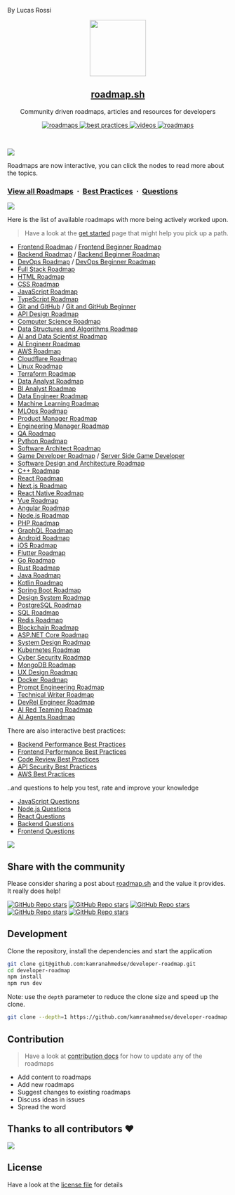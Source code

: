 By Lucas Rossi

<p align="center">
  <a href="https://roadmap.sh/"><img src="public/img/brand.png" height="128"></a>
  <h2 align="center"><a href="https://roadmap.sh">roadmap.sh</a></h2>
  <p align="center">Community driven roadmaps, articles and resources for developers<p>
  <p align="center">
    <a href="https://roadmap.sh/roadmaps">
    	<img src="https://img.shields.io/badge/%E2%9C%A8-Roadmaps%20-0a0a0a.svg?style=flat&colorA=0a0a0a" alt="roadmaps" />
    </a>
    <a href="https://roadmap.sh/best-practices">
    	<img src="https://img.shields.io/badge/%E2%9C%A8-Best%20Practices-0a0a0a.svg?style=flat&colorA=0a0a0a" alt="best practices" />
    </a>
    <a href="https://roadmap.sh/questions">
    	<img src="https://img.shields.io/badge/%E2%9C%A8-Questions-0a0a0a.svg?style=flat&colorA=0a0a0a" alt="videos" />
    </a>
    <a href="https://www.youtube.com/channel/UCA0H2KIWgWTwpTFjSxp0now?sub_confirmation=1">
    	<img src="https://img.shields.io/badge/%E2%9C%A8-YouTube%20Channel-0a0a0a.svg?style=flat&colorA=0a0a0a" alt="roadmaps" />
    </a>
  </p>
</p>

<br>

![](https://i.imgur.com/waxVImv.png)

Roadmaps are now interactive, you can click the nodes to read more about the topics.

### [View all Roadmaps](https://roadmap.sh) &nbsp;&middot;&nbsp; [Best Practices](https://roadmap.sh/best-practices) &nbsp;&middot;&nbsp; [Questions](https://roadmap.sh/questions)

![](https://i.imgur.com/waxVImv.png)

Here is the list of available roadmaps with more being actively worked upon.

> Have a look at the [get started](https://roadmap.sh/get-started) page that might help you pick up a path.

- [Frontend Roadmap](https://roadmap.sh/frontend) / [Frontend Beginner Roadmap](https://roadmap.sh/frontend?r=frontend-beginner)
- [Backend Roadmap](https://roadmap.sh/backend) / [Backend Beginner Roadmap](https://roadmap.sh/backend?r=backend-beginner)
- [DevOps Roadmap](https://roadmap.sh/devops) / [DevOps Beginner Roadmap](https://roadmap.sh/devops?r=devops-beginner)
- [Full Stack Roadmap](https://roadmap.sh/full-stack)
- [HTML Roadmap](https://roadmap.sh/html)
- [CSS Roadmap](https://roadmap.sh/css)
- [JavaScript Roadmap](https://roadmap.sh/javascript)
- [TypeScript Roadmap](https://roadmap.sh/typescript)
- [Git and GitHub](https://roadmap.sh/git-github) / [Git and GitHub Beginner](https://roadmap.sh/git-github?r=git-github-beginner)
- [API Design Roadmap](https://roadmap.sh/api-design)
- [Computer Science Roadmap](https://roadmap.sh/computer-science)
- [Data Structures and Algorithms Roadmap](https://roadmap.sh/datastructures-and-algorithms)
- [AI and Data Scientist Roadmap](https://roadmap.sh/ai-data-scientist)
- [AI Engineer Roadmap](https://roadmap.sh/ai-engineer)
- [AWS Roadmap](https://roadmap.sh/aws)
- [Cloudflare Roadmap](https://roadmap.sh/cloudflare)
- [Linux Roadmap](https://roadmap.sh/linux)
- [Terraform Roadmap](https://roadmap.sh/terraform)
- [Data Analyst Roadmap](https://roadmap.sh/data-analyst)
- [BI Analyst Roadmap](https://roadmap.sh/bi-analyst)
- [Data Engineer Roadmap](https://roadmap.sh/data-engineer)
- [Machine Learning Roadmap](https://roadmap.sh/machine-learning)
- [MLOps Roadmap](https://roadmap.sh/mlops)
- [Product Manager Roadmap](https://roadmap.sh/product-manager)
- [Engineering Manager Roadmap](https://roadmap.sh/engineering-manager)
- [QA Roadmap](https://roadmap.sh/qa)
- [Python Roadmap](https://roadmap.sh/python)
- [Software Architect Roadmap](https://roadmap.sh/software-architect)
- [Game Developer Roadmap](https://roadmap.sh/game-developer) / [Server Side Game Developer](https://roadmap.sh/server-side-game-developer)
- [Software Design and Architecture Roadmap](https://roadmap.sh/software-design-architecture)
- [C++ Roadmap](https://roadmap.sh/cpp)
- [React Roadmap](https://roadmap.sh/react)
- [Next.js Roadmap](https://roadmap.sh/nextjs)
- [React Native Roadmap](https://roadmap.sh/react-native)
- [Vue Roadmap](https://roadmap.sh/vue)
- [Angular Roadmap](https://roadmap.sh/angular)
- [Node.js Roadmap](https://roadmap.sh/nodejs)
- [PHP Roadmap](https://roadmap.sh/php)
- [GraphQL Roadmap](https://roadmap.sh/graphql)
- [Android Roadmap](https://roadmap.sh/android)
- [iOS Roadmap](https://roadmap.sh/ios)
- [Flutter Roadmap](https://roadmap.sh/flutter)
- [Go Roadmap](https://roadmap.sh/golang)
- [Rust Roadmap](https://roadmap.sh/rust)
- [Java Roadmap](https://roadmap.sh/java)
- [Kotlin Roadmap](https://roadmap.sh/kotlin)
- [Spring Boot Roadmap](https://roadmap.sh/spring-boot)
- [Design System Roadmap](https://roadmap.sh/design-system)
- [PostgreSQL Roadmap](https://roadmap.sh/postgresql-dba)
- [SQL Roadmap](https://roadmap.sh/sql)
- [Redis Roadmap](https://roadmap.sh/redis)
- [Blockchain Roadmap](https://roadmap.sh/blockchain)
- [ASP.NET Core Roadmap](https://roadmap.sh/aspnet-core)
- [System Design Roadmap](https://roadmap.sh/system-design)
- [Kubernetes Roadmap](https://roadmap.sh/kubernetes)
- [Cyber Security Roadmap](https://roadmap.sh/cyber-security)
- [MongoDB Roadmap](https://roadmap.sh/mongodb)
- [UX Design Roadmap](https://roadmap.sh/ux-design)
- [Docker Roadmap](https://roadmap.sh/docker)
- [Prompt Engineering Roadmap](https://roadmap.sh/prompt-engineering)
- [Technical Writer Roadmap](https://roadmap.sh/technical-writer)
- [DevRel Engineer Roadmap](https://roadmap.sh/devrel)
- [AI Red Teaming Roadmap](https://roadmap.sh/ai-red-teaming)
- [AI Agents Roadmap](https://roadmap.sh/ai-agents)

There are also interactive best practices:

- [Backend Performance Best Practices](https://roadmap.sh/best-practices/backend-performance)
- [Frontend Performance Best Practices](https://roadmap.sh/best-practices/frontend-performance)
- [Code Review Best Practices](https://roadmap.sh/best-practices/code-review)
- [API Security Best Practices](https://roadmap.sh/best-practices/api-security)
- [AWS Best Practices](https://roadmap.sh/best-practices/aws)

..and questions to help you test, rate and improve your knowledge

- [JavaScript Questions](https://roadmap.sh/questions/javascript)
- [Node.js Questions](https://roadmap.sh/questions/nodejs)
- [React Questions](https://roadmap.sh/questions/react)
- [Backend Questions](https://roadmap.sh/questions/backend)
- [Frontend Questions](https://roadmap.sh/questions/frontend)

![](https://i.imgur.com/waxVImv.png)

## Share with the community

Please consider sharing a post about [roadmap.sh](https://roadmap.sh) and the value it provides. It really does help!

[![GitHub Repo stars](https://img.shields.io/badge/share%20on-reddit-red?logo=reddit)](https://reddit.com/submit?url=https://roadmap.sh&title=Interactive%20roadmaps,%20guides%20and%20other%20educational%20content%20for%20Developers)
[![GitHub Repo stars](https://img.shields.io/badge/share%20on-hacker%20news-orange?logo=ycombinator)](https://news.ycombinator.com/submitlink?u=https://roadmap.sh)
[![GitHub Repo stars](https://img.shields.io/badge/share%20on-twitter-03A9F4?logo=twitter)](https://twitter.com/share?url=https://roadmap.sh&text=Interactive%20roadmaps,%20guides%20and%20other%20educational%20content%20for%20Developers)
[![GitHub Repo stars](https://img.shields.io/badge/share%20on-facebook-1976D2?logo=facebook)](https://www.facebook.com/sharer/sharer.php?u=https://roadmap.sh)
[![GitHub Repo stars](https://img.shields.io/badge/share%20on-linkedin-3949AB?logo=linkedin)](https://www.linkedin.com/shareArticle?url=https://roadmap.sh&title=Interactive%20roadmaps,%20guides%20and%20other%20educational%20content%20for%20Developers)

## Development

Clone the repository, install the dependencies and start the application

```bash
git clone git@github.com:kamranahmedse/developer-roadmap.git
cd developer-roadmap
npm install
npm run dev
```

Note: use the `depth` parameter to reduce the clone size and speed up the clone.

```sh
git clone --depth=1 https://github.com/kamranahmedse/developer-roadmap.git
```

## Contribution

> Have a look at [contribution docs](./contributing.md) for how to update any of the roadmaps

- Add content to roadmaps
- Add new roadmaps
- Suggest changes to existing roadmaps
- Discuss ideas in issues
- Spread the word

## Thanks to all contributors ❤

 <a href = "https://github.com/kamranahmedse/developer-roadmap/graphs/contributors">
   <img src = "https://contrib.rocks/image?repo=kamranahmedse/developer-roadmap"/>
 </a>

## License

Have a look at the [license file](./license) for details
